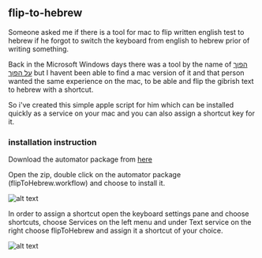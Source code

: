 ## flip-to-hebrew

Someone asked me if there is a tool for mac to flip written english test to hebrew if he forgot to switch the keyboard from english to hebrew prior of writing something.

Back in the Microsoft Windows days there was a tool by the name of [הפוך על הפוך](http://www.freeware.co.il/hebrew/) but I havent been able to find a mac version of it and that person wanted the same experience on the mac, to be able and flip the gibrish text to hebrew with a shortcut.

So i've created this simple apple script for him which can be installed quickly as a service on your mac and you can also assign a shortcut key for it.

### installation instruction

Download the automator package from [here](https://github.com/israelio/flip-to-hebrew/raw/master/bin/flipToHebrew.zip)

Open the zip, double click on the automator package (flipToHebrew.workflow) and choose to install it.

![alt text](https://github.com/israelio/flip-to-hebrew/raw/master/doc/install.png "Install the workflow")

In order to assign a shortcut open the keyboard settings pane and choose shortcuts, choose Services on the left menu and under Text service on the right choose flipToHebrew and assign it a shortcut of your choice.

![alt text](https://github.com/israelio/flip-to-hebrew/raw/master/doc/shortcut.png "assigna  shortcut")
